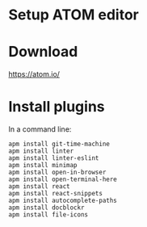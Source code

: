 Setup ATOM editor
==================


# Download

https://atom.io/

# Install plugins

In a command line:

```
apm install git-time-machine
apm install linter
apm install linter-eslint
apm install minimap
apm install open-in-browser
apm install open-terminal-here
apm install react
apm install react-snippets
apm install autocomplete-paths
apm install docblockr
apm install file-icons
```
